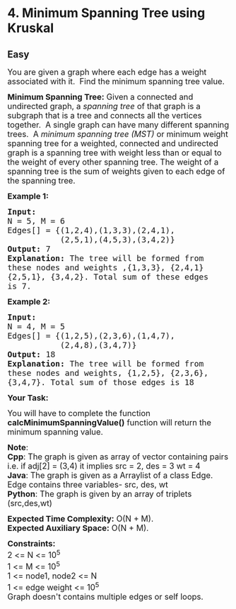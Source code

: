 # 4. Minimum Spanning Tree using Kruskal
## Easy 
<div class="problem-statement">
                <p></p><p><span style="font-size:18px">You are given a graph where each edge has a weight associated with it.&nbsp;&nbsp;Find the minimum spanning tree value.</span></p>

<p><span style="font-size:18px"><strong>Minimum Spanning Tree:</strong>&nbsp;Given a connected and undirected graph, a&nbsp;<em>spanning tree</em>&nbsp;of that graph is a subgraph that is a tree and connects all the vertices together.&nbsp; A single graph can have many different spanning trees.&nbsp; A&nbsp;<em>minimum spanning tree (MST)</em>&nbsp;or minimum weight spanning tree for a weighted, connected and undirected graph is a spanning tree with weight less than or equal to the weight of every other spanning tree. The weight of a spanning tree is the sum of weights given to each edge of the spanning tree.</span></p>

<p><strong><span style="font-size:18px">Example 1:</span></strong></p>

<pre><strong><span style="font-size:18px">Input:
</span></strong><span style="font-size:18px">N = 5, M = 6 
Edges[] = {(1,2,4),(1,3,3),(2,4,1),
&nbsp;          (2,5,1),(4,5,3),(3,4,2)}
<strong>Output: </strong>7<strong>
Explanation: </strong>The tree&nbsp;will be formed from
these nodes and weights ,{1,3,3}, {2,4,1}
{2,5,1}, {3,4,2}. Total sum of these edges
is 7.</span></pre>

<p><strong><span style="font-size:18px">Example 2:</span></strong></p>

<pre><strong><span style="font-size:18px">Input:
</span></strong><span style="font-size:18px">N = 4, M = 5
Edges[] = {(1,2,5),(2,3,6),(1,4,7),
&nbsp;          (2,4,8),(3,4,7)}
<strong>Output: </strong>18<strong>
Explanation: </strong>The tree will be formed from
these nodes and weights, {1,2,5}, {2,3,6},
{3,4,7}. Total sum of those edges is 18</span></pre>

<p><span style="font-size:18px"><strong>Your Task: </strong></span></p>

<p><span style="font-size:18px">You will have to complete the function <strong>calcMinimumSpanningValue()</strong>&nbsp;function will return the minimum spanning value.</span></p>

<p><span style="font-size:18px"><strong>Note</strong>:<br>
<strong>Cpp</strong>: The graph is given as array of vector containing pairs i.e. if adj[2] = (3,4) it implies src = 2, des = 3 wt = 4<br>
<strong>Java</strong>: The graph is given as a Arraylist of a class Edge. Edge contains three variables- src, des, wt<br>
<strong>Python</strong>: The graph is given by an array of triplets (src,des,wt)</span></p>

<p><span style="font-size:18px"><strong>Expected Time Complexity:</strong>&nbsp;O(N + M).<br>
<strong>Expected Auxiliary Space:</strong>&nbsp;O(N + M).</span></p>

<p><span style="font-size:18px"><strong>Constraints:&nbsp;</strong><br>
2 &lt;= N &lt;= 10<sup>5</sup><br>
1 &lt;= M&nbsp;&lt;= 10<sup>5</sup><br>
1 &lt;= node1, node2 &lt;= N<br>
1 &lt;= edge weight &lt;= 10<sup>5</sup><br>
Graph doesn't contains multiple edges or self loops.</span></p>
 <p></p>
            </div>
